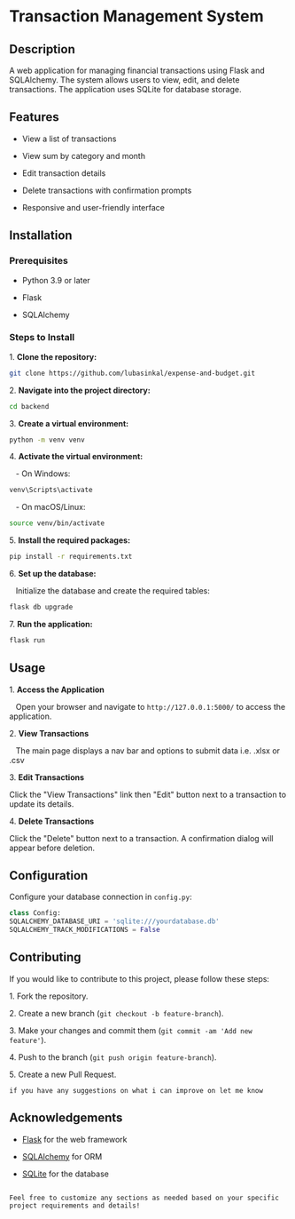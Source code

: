 # Transaction Management System

## Description

A web application for managing financial transactions using Flask and SQLAlchemy. The system allows users to view, edit, and delete transactions. The application uses SQLite for database storage.

## Features

- View a list of transactions

- View sum by category and month

- Edit transaction details

- Delete transactions with confirmation prompts

- Responsive and user-friendly interface

## Installation

### Prerequisites

- Python 3.9 or later

- Flask

- SQLAlchemy

### Steps to Install

1\. **Clone the repository:**

```bash
git clone https://github.com/lubasinkal/expense-and-budget.git    
```

2\. **Navigate into the project directory:**

```bash
cd backend
```

3\. **Create a virtual environment:**

```bash
python -m venv venv
```

4\. **Activate the virtual environment:**

   - On Windows:

```bash
venv\Scripts\activate
```

   - On macOS/Linux:

```bash
source venv/bin/activate
```

5\. **Install the required packages:**

```bash
pip install -r requirements.txt
```

6\. **Set up the database:**

   Initialize the database and create the required tables:

```bash
flask db upgrade
```

7\. **Run the application:**

```bash
flask run
```

## Usage

1\. **Access the Application**

   Open your browser and navigate to `http://127.0.0.1:5000/` to access the application.

2\. **View Transactions**

   The main page displays a nav bar and options to submit data i.e. .xlsx or .csv

3\. **Edit Transactions**

Click the "View Transactions" link then "Edit" button next to a transaction to update its details.

4\. **Delete Transactions**

Click the "Delete" button next to a transaction. A confirmation dialog will appear before deletion.

## Configuration

Configure your database connection in `config.py`:

```python
class Config:
SQLALCHEMY_DATABASE_URI = 'sqlite:///yourdatabase.db'
SQLALCHEMY_TRACK_MODIFICATIONS = False
```

## Contributing

If you would like to contribute to this project, please follow these steps:

1\. Fork the repository.

2\. Create a new branch (`git checkout -b feature-branch`).

3\. Make your changes and commit them (`git commit -am 'Add new feature'`).

4\. Push to the branch (`git push origin feature-branch`).

5\. Create a new Pull Request.

```
if you have any suggestions on what i can improve on let me know
```

## Acknowledgements

- [Flask](https://flask.palletsprojects.com/) for the web framework

- [SQLAlchemy](https://www.sqlalchemy.org/) for ORM

- [SQLite](https://www.sqlite.org/) for the database

```

Feel free to customize any sections as needed based on your specific project requirements and details!